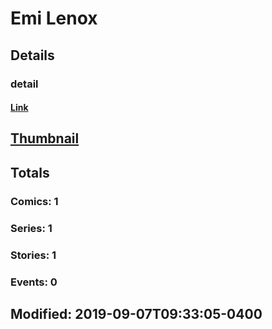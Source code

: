 # Emi  Lenox 
## Details
### detail
#### [Link](http://marvel.com/comics/creators/13730/emi_lenox?utm_campaign=apiRef&utm_source=225578a89fc76f3d20fbffda5d17a88d)
## [Thumbnail](http://i.annihil.us/u/prod/marvel/i/mg/b/40/image_not_available.jpg)
## Totals
### Comics: 1
### Series: 1
### Stories: 1
### Events: 0
## Modified: 2019-09-07T09:33:05-0400